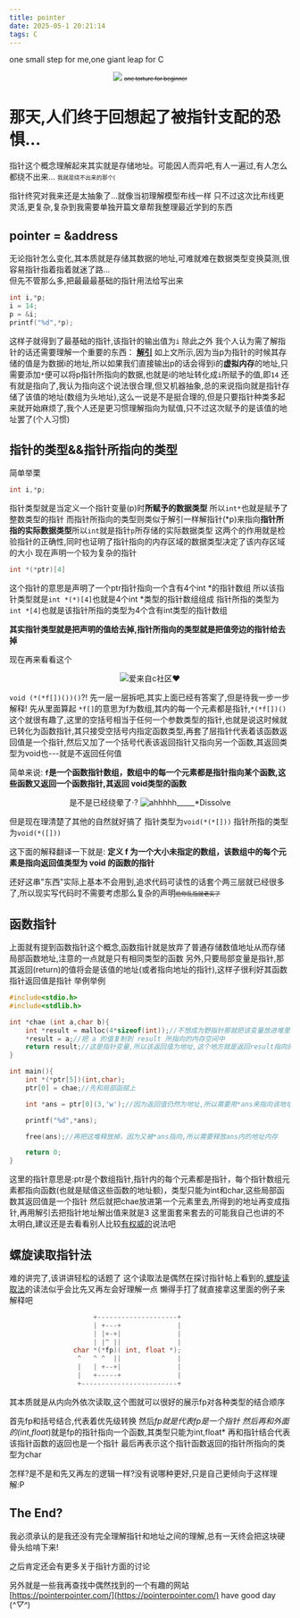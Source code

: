 ```yaml
---
title: pointer
date: 2025-05-1 20:21:14
tags: C
---
```

one small step for me,one giant leap for C 
<p align ="center">
    <img src ="point_address.png" style="max-width:100%; height:auto;">
    <font size="1"><del>one torture for beginner</del></font> </p align ="center">
<!--more-->

# 那天,人们终于回想起了被指针支配的恐惧...
指针这个概念理解起来其实就是存储地址。可能因人而异吧,有人一遍过,有人怎么都绕不出来...
<font size ="1">我就是绕不出来的那个(</font>

指针终究对我来还是太抽象了...就像当初理解模型布线一样
只不过这次比布线更灵活,更复杂,复杂到我需要单独开篇文章帮我整理最近学到的东西
## pointer = &address
无论指针怎么变化,其本质就是存储其数据的地址,可难就难在数据类型变换莫测,很容易指针指着指着就迷了路...  
但先不管那么多,把最最最基础的指针用法给写出来
``` c
int i,*p;
i = 14;
p = &i;
printf("%d",*p);
```
这样子就得到了最基础的指针,该指针的输出值为`i`
除此之外
我个人认为需了解指针的话还需要理解一个重要的东西： <b>[解引](https://www.cnblogs.com/haruyuki/p/15683592.html)</b> 
如上文所示,因为当p为指针的时候其存储的值是为数据i的地址,所以如果我们直接输出p的话会得到i的**虚拟内存**的地址,只需要添加`*`便可以将p指针所指向的数据,也就是i的地址转化成`i`所赋予的值,即`14`
还有就是指向了,我认为指向这个说法很合理,但又机器抽象,总的来说指向就是指针存储了该值的地址(数组为头地址),这么一说是不是挺合理的,但是只要指针种类多起来就开始麻烦了,我个人还是更习惯理解指向为赋值,只不过这次赋予的是该值的地址罢了(个人习惯)
## 指针的类型&&指针所指向的类型
简单举栗
```c
int i,*p;
```
指针类型就是当定义一个指针变量(p)时**所赋予的数据类型** 所以`int*`也就是赋予了整数类型的指针
而指针所指向的类型则类似于解引一样解指针(*p)来指向**指针所指的实际数据类型**所以`int`就是指针`p`所存储的实际数据类型
这两个的作用就是检验指针的正确性,同时也证明了指针指向的内存区域的数据类型决定了该内存区域的大小
现在声明一个较为复杂的指针 
```c
int *(*ptr)[4]   
```
这个指针的意思是声明了一个ptr指针指向一个含有4个int *的指针数组
所以该指针类型就是`int *(*)[4]`也就是4个int *类型的指针数组组成
指针所指的类型为`int *[4]`也就是该指针所指的类型为4个含有int类型的指针数组

<b>其实指针类型就是把声明的值给去掉,指针所指向的类型就是把值旁边的指针给去掉</b>

现在再来看看这个
<p align ="center">
    <img src ="complex_pointer.jpeg" alt ="爱来自c社区♥" style="max-width:100%; height:auto;">
</p>

`void (*(*f[])())()`?!
先一层一层拆吧,其实上面已经有答案了,但是待我一步一步解释!
先从里面算起 `*f[]`的意思为f为数组,其内的每一个元素都是指针,`*(*f[])()`这个就很有趣了,这里的空括号相当于任何一个参数类型的指针,也就是说这时候就已转化为函数指针,其只接受空括号内指定函数类型,再套了层指针代表着该函数返回值是一个指针,然后又加了一个括号代表该返回指针又指向另一个函数,其返回类型为void也---就是不返回任何值

简单来说:<b> `f`是一个函数指针数组，数组中的每一个元素都是指针指向某个函数,这些函数又返回一个函数指针,其返回 void类型的函数</b>

<p align ="center">
    是不是已经绕晕了·?
    <img src ="confuse_goofyahh.jpg" alt ="ahhhhh_____*Dissolve" style ="max-width:100%; height:auto;">
</p>

但是现在理清楚了其他的自然就好搞了
指针类型为`void(*(*[]))`
指针所指的类型为`void(*([]))`

这下面的解释翻译一下就是:
**定义 f 为一个大小未指定的数组，该数组中的每个元素是指向返回值类型为 void 的函数的指针**

还好这串"东西"实际上基本不会用到,追求代码可读性的话套个两三层就已经很多了,所以现实写代码时不需要考虑那么复杂的声明<font size ="1"><del>给你乱指就老实了</del></font>
## 函数指针
上面就有提到函数指针这个概念,函数指针就是放弃了普通存储数值地址从而存储局部函数地址,注意的一点就是只有相同类型的函数
另外,只要局部变量是指针,那其返回(return)的值将会是该值的地址(或者指向地址的指针),这样子很利好其函数指针返回值是指针
举例举例

```c
#include<stdio.h>
#include<stdlib.h>

int *chae (int a,char b){
    int *result = malloc(4*sizeof(int));//不想成为野指针那就把该变量放进堆里面!这行的意思就是创建一个4*sizeod(int)=4*4=16字节的堆内存来保存数据
    *result = a;//把 a 的值复制到 result 所指向的内存空间中
    return result;//这是指针变量,所以该返回值为地址,这个地方就是返回result指向的地址
}

int main(){
    int *(*ptr[5])(int,char);
    ptr[0] = chae;//先和局部函赋上

    int *ans = ptr[0](3,'w');//因为返回值仍然为地址,所以需要用*ans来指向该地址

    printf("%d",*ans);

    free(ans);//再把这堆释放掉，因为又被*ans指向,所以需要释放ans内的地址内存

    return 0;
}
```
这里的指针意思是:ptr是个数组指针,指针内的每个元素都是指针，每个指针数组元素都指向函数(也就是赋值这些函数的地址额)，类型只能为int和char,这些局部函数其返回值是一个指针
然后就把chae放进第一个元素里去,所得到的地址再变成指针,再用解引去把指针地址解出值来就是3
这里面套来套去的可能我自己也讲的不太明白,建议还是去看看别人比较[有权威的](https://www.runoob.com/cprogramming/c-fun-pointer-callback.html)说法吧

## 螺旋读取指针法
难的讲完了,该讲讲轻松的话题了
这个读取法是偶然在探讨指针帖上看到的,[螺旋读取法](https://c-faq.com/decl/spiral.anderson.html)的读法似乎会比先又再左会好理解一点
懒得手打了就直接拿这里面的例子来解释吧
```c
                     +--------------------+
                     | +---+              |
                     | |+-+|              |
                     | |^ ||              |
                char *(*fp)( int, float *);
                 ^   ^ ^  ||              |
                 |   | +--+|              |
                 |   +-----+              |
                 +------------------------+

```
其本质就是从内向外依次读取,这个图就可以很好的展示fp对各种类型的结合顺序

首先fp和括号结合,代表着优先级转换
然后*fp就是代表fp是一个指针
然后再和外面的(int,float*)就是fp的指针指向一个函数,其类型只能为int,float*
再和指针结合代表该指针函数的返回也是一个指针
最后再表示这个指针函数返回的指针所指向的类型为char

怎样?是不是和先又再左的逻辑一样?没有说哪种更好,只是自己更倾向于这样理解:P
## The End?
我必须承认的是我还没有完全理解指针和地址之间的理解,总有一天终会把这块硬骨头给啃下来!

之后肯定还会有更多关于指针方面的讨论

另外就是一些我再查找中偶然找到的一个有趣的网站
[https://pointerpointer.com/](https://pointerpointer.com/)
have good day (*^▽^*)